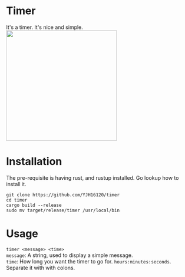 # Timer
It's a timer. It's nice and simple.
<img src="https://media.giphy.com/media/3XV4H8N5vVSHO6fEit/giphy.gif" width="300">

# Installation
The pre-requisite is having rust, and rustup installed. Go lookup how
to install it.

```
git clone https://github.com/YJH16120/timer
cd timer
cargo build --release
sudo mv target/release/timer /usr/local/bin
```

# Usage
`timer <message> <time>`  
`message`: A string, used to display a simple message.  
`time`: How long you want the timer to go for. `hours:minutes:seconds`. 
Separate it with with colons.


